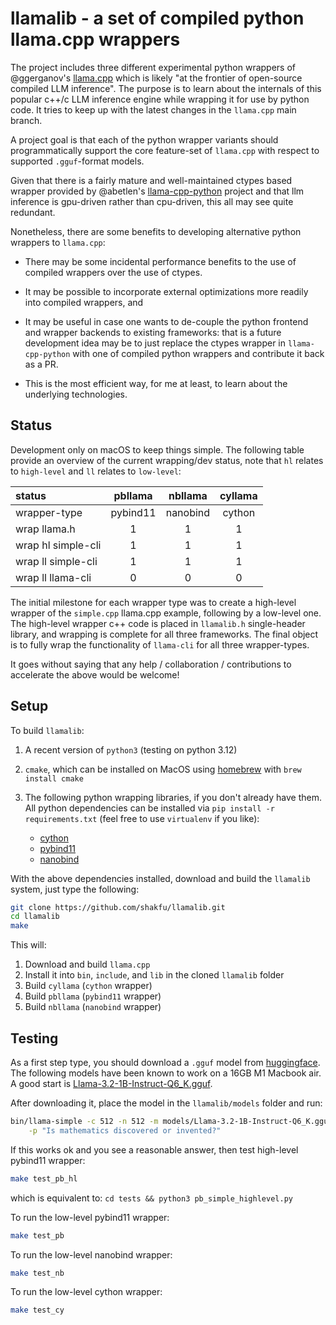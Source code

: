 # llamalib - a set of compiled python llama.cpp wrappers

The project includes three different experimental python wrappers of @ggerganov's [llama.cpp](https://github.com/ggerganov/llama.cpp) which is likely "at the frontier of open-source compiled LLM inference". The purpose is to learn about the internals of this popular c++/c LLM inference engine while wrapping it for use by python code. It tries to keep up with the latest changes in the `llama.cpp` main branch.

A project goal is that each of the python wrapper variants should programmatically support the core feature-set of `llama.cpp` with respect to supported `.gguf`-format models.

Given that there is a fairly mature and well-maintained ctypes based wrapper provided by @abetlen's [llama-cpp-python](https://github.com/abetlen/llama-cpp-python) project and that llm inference is gpu-driven rather than cpu-driven, this all may see quite redundant.

Nonetheless, there are some benefits to developing alternative python wrappers to `llama.cpp`:

- There may be some incidental performance benefits to the use of compiled wrappers over the use of ctypes.

- It may be possible to incorporate external optimizations more readily into compiled wrappers, and

- It may be useful in case one wants to de-couple the python frontend and wrapper backends to existing frameworks: that is a future development idea may be to just replace the ctypes wrapper in `llama-cpp-python` with one of compiled python wrappers and contribute it back as a PR.

- This is the most efficient way, for me at least, to learn about the underlying technologies.


## Status

Development only on macOS to keep things simple. The following table provide an overview of the current wrapping/dev status, note that `hl` relates to `high-level` and `ll` relates to `low-level`:


| status                       | pbllama       | nbllama       | cyllama       |
| :--------------------------- | :-----------: | :-----------: | :-----------: |
| wrapper-type                 | pybind11 	   | nanobind 	   | cython 	   |
| wrap llama.h         		   | 1 			   | 1 			   | 1 			   |
| wrap hl simple-cli  		   | 1 			   | 1 			   | 1 			   |
| wrap ll simple-cli    	   | 1 			   | 1 			   | 1 			   |
| wrap ll llama-cli     	   | 0 			   | 0 			   | 0 			   |
  

The initial milestone for each wrapper type was to create a high-level wrapper of the `simple.cpp` llama.cpp example, following by a low-level one. The high-level wrapper c++ code is placed in `llamalib.h` single-header library, and wrapping is complete for all three frameworks. The final object is to fully wrap the functionality of `llama-cli` for all three wrapper-types.

It goes without saying that any help / collaboration / contributions to accelerate the above would be welcome!


## Setup

To build `llamalib`:

1. A recent version of `python3` (testing on python 3.12)

2. `cmake`, which can be installed on MacOS using [homebrew]() with `brew install cmake`

3. The following python wrapping libraries, if you don't already have them. All python dependencies can be installed via `pip install -r requirements.txt` (feel free to use `virtualenv` if you like):

	- [cython](https://cython.org)
	- [pybind11](https://github.com/pybind/pybind11)
	- [nanobind](https://github.com/wjakob/nanobind)

With the above dependencies installed, download and build the `llamalib` system, just type the following:

```sh
git clone https://github.com/shakfu/llamalib.git
cd llamalib
make
```

This will:

1. Download and build `llama.cpp`
2. Install it into `bin`, `include`, and `lib` in the cloned `llamalib` folder
3. Build `cyllama` (`cython` wrapper)
4. Build `pbllama` (`pybind11` wrapper)
5. Build `nbllama` (`nanobind` wrapper)


## Testing

As a first step type, you should download a `.gguf` model from [huggingface](https://huggingface.co/models?search=gguf). The following models have been known to work on a 16GB M1 Macbook air. A good start is [Llama-3.2-1B-Instruct-Q6_K.gguf](https://huggingface.co/bartowski/Llama-3.2-1B-Instruct-GGUF/blob/main/Llama-3.2-1B-Instruct-Q6_K.gguf).

After downloading it, place the model in the `llamalib/models` folder and run:

```sh
bin/llama-simple -c 512 -n 512 -m models/Llama-3.2-1B-Instruct-Q6_K.gguf \
	-p "Is mathematics discovered or invented?"
```

If this works ok and you see a reasonable answer, then test high-level pybind11 wrapper:


```sh
make test_pb_hl
```

which is equivalent to: `cd tests && python3 pb_simple_highlevel.py`


To run the low-level pybind11 wrapper:

```sh
make test_pb
```

To run the low-level nanobind wrapper:

```sh
make test_nb
```

To run the low-level cython wrapper:

```sh
make test_cy
```

